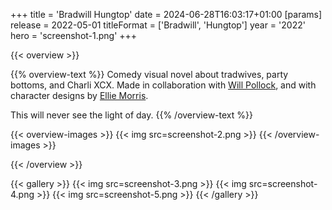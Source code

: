 +++
title = 'Bradwill Hungtop'
date = 2024-06-28T16:03:17+01:00
[params]
    release = 2022-05-01
    titleFormat = ['Bradwill', 'Hungtop']
    year = '2022'
    hero = 'screenshot-1.png'
+++

{{< overview >}}

{{% overview-text %}}
Comedy visual novel about tradwives, party bottoms, and Charli XCX. Made in collaboration with [Will Pollock](https://www.instagram.com/jpeg.admirer/), and with character designs by [Ellie Morris](https://www.instagram.com/star.artt2/).

This will never see the light of day.
{{% /overview-text %}}

{{< overview-images >}}
{{< img src=screenshot-2.png >}}
{{< /overview-images >}}

{{< /overview >}}

{{< gallery >}}
{{< img src=screenshot-3.png >}}
{{< img src=screenshot-4.png >}}
{{< img src=screenshot-5.png >}}
{{< /gallery >}}
